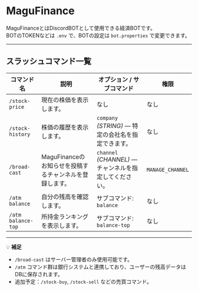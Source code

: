 # MaguFinance  
MaguFinanceとはDiscordBOTとして使用できる経済BOTです。  
BOTのTOKENなどは `.env` で、BOTの設定は `bot.properties` で変更できます。  

---

## スラッシュコマンド一覧

| コマンド名              | 説明                                | オプション / サブコマンド                          | 権限               |
|--------------------|-----------------------------------|-----------------------------------------|------------------|
| `/stock-price`     | 現在の株価を表示します。                      | なし                                      | なし               |
| `/stock-history`   | 株価の履歴を表示します。                      | `company` *(STRING)* — 特定の会社名を指定できます。   | なし               |
| `/broad-cast`      | MaguFinanceのお知らせを投稿するチャンネルを登録します。 | `channel` *(CHANNEL)* — チャンネルを指定してください。 | `MANAGE_CHANNEL` |
| `/atm balance`     | 自分の残高を確認します。                      | サブコマンド: `balance`                       | なし               |
| `/atm balance-top` | 所持金ランキングを表示します。                   | サブコマンド: `balance-top`                   | なし               |

---

💡 **補足**  
- `/broad-cast` はサーバー管理者のみ使用可能です。  
- `/atm` コマンド群は銀行システムと連携しており、ユーザーの残高データはDBに保存されます。  
- 追加予定：`/stock-buy`, `/stock-sell` などの売買コマンド。
